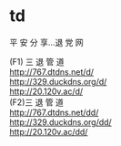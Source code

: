 # td
平 安 分 享...退 党 网
<p>(F1) 三 退 管 道<br />
  <a href="http://767.dtdns.net/d/" target="_blank">http://767.dtdns.net/d/</a><br />
  <a href="http://329.duckdns.org/d/" target="_blank">http://329.duckdns.org/d/</a><br />
  <a href="http://20.120v.ac/d/" target="_blank">http://20.120v.ac/d/</a><br />
  (F2)三 退 管 道<br />
  <a href="http://767.dtdns.net/dd/" target="_blank">http://767.dtdns.net/dd/</a><br />
  <a href="http://329.duckdns.org/dd/" target="_blank">http://329.duckdns.org/dd/</a><br />
<a href="http://20.120v.ac/dd/" target="_blank">http://20.120v.ac/dd/</a>
</p>
